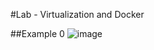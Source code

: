 #Lab - Virtualization and Docker

##Example 0
![image](https://user-images.githubusercontent.com/84922621/160164722-224be031-663b-4db4-a366-1b497c4bd81f.png)
